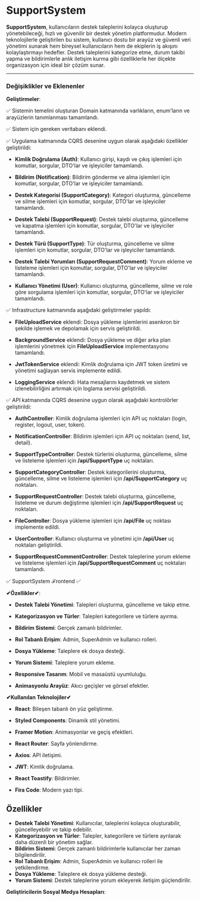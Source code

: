 # SupportSystem

**SupportSystem**, kullanıcıların destek taleplerini kolayca oluşturup yönetebileceği, hızlı ve güvenilir bir destek yönetim platformudur. Modern teknolojilerle geliştirilen bu sistem, kullanıcı dostu bir arayüz ve güvenli veri yönetimi sunarak hem bireysel kullanıcıların hem de ekiplerin iş akışını kolaylaştırmayı hedefler. Destek taleplerini kategorize etme, durum takibi yapma ve bildirimlerle anlık iletişim kurma gibi özelliklerle her ölçekte organizasyon için ideal bir çözüm sunar.

---

### **Değişiklikler ve Eklenenler**
**Geliştirmeler**:




✅ Sistemin temelini oluşturan Domain katmanında varlıkların, enum'ların ve arayüzlerin tanımlanması tamamlandı.



✅ Sistem için gereken veritabanı eklendi.



✅ Uygulama katmanında CQRS desenine uygun olarak aşağıdaki özellikler geliştirildi:





- **Kimlik Doğrulama (Auth)**: Kullanıcı girişi, kaydı ve çıkış işlemleri için komutlar, sorgular, DTO'lar ve işleyiciler tamamlandı.




- **Bildirim (Notification)**: Bildirim gönderme ve alma işlemleri için komutlar, sorgular, DTO'lar ve işleyiciler tamamlandı.




- **Destek Kategorisi (SupportCategory)**: Kategori oluşturma, güncelleme ve silme işlemleri için komutlar, sorgular, DTO'lar ve işleyiciler tamamlandı.




- **Destek Talebi (SupportRequest)**: Destek talebi oluşturma, güncelleme ve kapatma işlemleri için komutlar, sorgular, DTO'lar ve işleyiciler tamamlandı.




- **Destek Türü (SupportType)**: Tür oluşturma, güncelleme ve silme işlemleri için komutlar, sorgular, DTO'lar ve işleyiciler tamamlandı.




- **Destek Talebi Yorumları (SupportRequestComment)**: Yorum ekleme ve listeleme işlemleri için komutlar, sorgular, DTO'lar ve işleyiciler tamamlandı.




- **Kullanıcı Yönetimi (User)**: Kullanıcı oluşturma, güncelleme, silme ve role göre sorgulama işlemleri için komutlar, sorgular, DTO'lar ve işleyiciler tamamlandı.




✅ Infrastructure katmanında aşağıdaki geliştirmeler yapıldı:



- **FileUploadService** eklendi: Dosya yükleme işlemlerini asenkron bir şekilde işlemek ve depolamak için servis geliştirildi.

- **BackgroundService** eklendi: Dosya yükleme ve diğer arka plan işlemlerini yönetmek için **FileUploadService** implementasyonu tamamlandı.

- **JwtTokenService** eklendi: Kimlik doğrulama için JWT token üretimi ve yönetimi sağlayan servis implemente edildi.

- **LoggingService** eklendi: Hata mesajlarını kaydetmek ve sistem izlenebilirliğini artırmak için loglama servisi geliştirildi.




✅ API katmanında CQRS desenine uygun olarak aşağıdaki kontrolörler geliştirildi:





- **AuthController**: Kimlik doğrulama işlemleri için API uç noktaları (login, register, logout, user, token).



- **NotificationController**: Bildirim işlemleri için API uç noktaları (send, list, detail).



- **SupportTypeController**: Destek türlerini oluşturma, güncelleme, silme ve listeleme işlemleri için **/api/SupportType** uç noktaları.



- **SupportCategoryController**: Destek kategorilerini oluşturma, güncelleme, silme ve listeleme işlemleri için **/api/SupportCategory** uç noktaları.



- **SupportRequestController**: Destek talebi oluşturma, güncelleme, listeleme ve durum değiştirme işlemleri için **/api/SupportRequest** uç noktaları.



- **FileController**: Dosya yükleme işlemleri için **/api/File** uç noktası implemente edildi.



- **UserController**: Kullanıcı oluşturma ve yönetimi için **/api/User** uç noktaları geliştirildi.



- **SupportRequestCommentController**: Destek taleplerine yorum ekleme ve listeleme işlemleri için **/api/SupportRequestComment** uç noktaları tamamlandı.




✅ SupportSystem ℱrontend ✅


 **✔Özellikler✔**: 


- **Destek Talebi Yönetimi**: Talepleri oluşturma, güncelleme ve takip etme.


- **Kategorizasyon ve Türler**: Talepleri kategorilere ve türlere ayırma.


- **Bildirim Sistemi**: Gerçek zamanlı bildirimler.


- **Rol Tabanlı Erişim**: Admin, SuperAdmin ve kullanıcı rolleri.


- **Dosya Yükleme**: Taleplere ek dosya desteği.


- **Yorum Sistemi**: Taleplere yorum ekleme.


- **Responsive Tasarım**: Mobil ve masaüstü uyumluluğu.


- **Animasyonlu Arayüz**: Akıcı geçişler ve görsel efektler.


**✔Kullanılan Teknolojiler✔**


- **React**: Bileşen tabanlı ön yüz geliştirme.


- **Styled Components**: Dinamik stil yönetimi.


- **Framer Motion**: Animasyonlar ve geçiş efektleri.


- **React Router**: Sayfa yönlendirme.


- **Axios**: API iletişimi.


- **JWT**: Kimlik doğrulama.


- **React Toastify**: Bildirimler.


- **Fira Code**: Modern yazı tipi.


## Özellikler
- **Destek Talebi Yönetimi**: Kullanıcılar, taleplerini kolayca oluşturabilir, güncelleyebilir ve takip edebilir.
- **Kategorizasyon ve Türler**: Talepler, kategorilere ve türlere ayrılarak daha düzenli bir yönetim sağlar.
- **Bildirim Sistemi**: Gerçek zamanlı bildirimlerle kullanıcılar her zaman bilgilendirilir.
- **Rol Tabanlı Erişim**: Admin, SuperAdmin ve kullanıcı rolleri ile yetkilendirme.
- **Dosya Yükleme**: Taleplere ek dosya yükleme desteği.
- **Yorum Sistemi**: Destek taleplerine yorum ekleyerek iletişim güçlendirilir.

**Geliştiricilerin Sosyal Medya Hesapları**:


